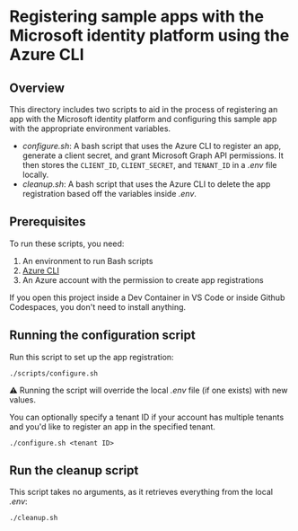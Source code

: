# Registering sample apps with the Microsoft identity platform using the Azure CLI

## Overview

This directory includes two scripts to aid in the process of registering an app with the Microsoft identity platform
and configuring this sample app with the appropriate environment variables.

* *configure.sh*: A bash script that uses the Azure CLI to register an app, generate a client secret, and grant Microsoft Graph API permissions. It then stores the `CLIENT_ID`, `CLIENT_SECRET`, and `TENANT_ID` in a *.env* file locally.
* *cleanup.sh*: A bash script that uses the Azure CLI to delete the app registration based off the variables inside *.env*.

## Prerequisites

To run these scripts, you need:

1. An environment to run Bash scripts
2. [Azure CLI](https://learn.microsoft.com/en-us/cli/azure/install-azure-cli)
3. An Azure account with the permission to create app registrations

If you open this project inside a Dev Container in VS Code or inside Github Codespaces, you don't need to install anything.

## Running the configuration script


Run this script to set up the app registration:

```
./scripts/configure.sh
```

⚠️ Running the script will override the local *.env* file (if one exists) with new values.

You can optionally specify a tenant ID if your account has multiple tenants and you'd like to register an app in the specified tenant.

```
./configure.sh <tenant ID>
```

## Run the cleanup script

This script takes no arguments, as it retrieves everything from the local *.env*:

```
./cleanup.sh
```